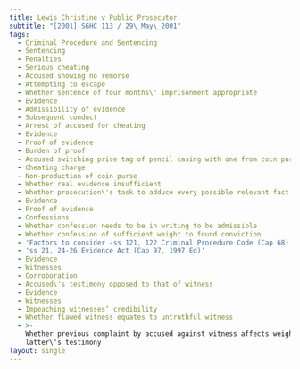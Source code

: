 ```yaml
---
title: Lewis Christine v Public Prosecutor
subtitle: "[2001] SGHC 113 / 29\_May\_2001"
tags:
  - Criminal Procedure and Sentencing
  - Sentencing
  - Penalties
  - Serious cheating
  - Accused showing no remorse
  - Attempting to escape
  - Whether sentence of four months\' imprisonment appropriate
  - Evidence
  - Admissibility of evidence
  - Subsequent conduct
  - Arrest of accused for cheating
  - Evidence
  - Proof of evidence
  - Burden of proof
  - Accused switching price tag of pencil casing with one from coin purse
  - Cheating charge
  - Non-production of coin purse
  - Whether real evidence insufficient
  - Whether prosecution\'s task to adduce every possible relevant fact
  - Evidence
  - Proof of evidence
  - Confessions
  - Whether confession needs to be in writing to be admissible
  - Whether confession of sufficient weight to found conviction
  - 'Factors to consider -ss 121, 122 Criminal Procedure Code (Cap 68)'
  - 'ss 21, 24-26 Evidence Act (Cap 97, 1997 Ed)'
  - Evidence
  - Witnesses
  - Corroboration
  - Accused\'s testimony opposed to that of witness
  - Evidence
  - Witnesses
  - Impeaching witnesses’ credibility
  - Whether flawed witness equates to untruthful witness
  - >-
    Whether previous complaint by accused against witness affects weight of
    latter\'s testimony
layout: single
---
```


